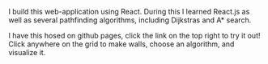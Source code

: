 I build this web-application using React. During this I learned React.js as well as several pathfinding algorithms, including Dijkstras and A* search.

I have this hosed on github pages, click the link on the top right to try it out! 
Click anywhere on the grid to make walls, choose an algorithm, and visualize it. 
